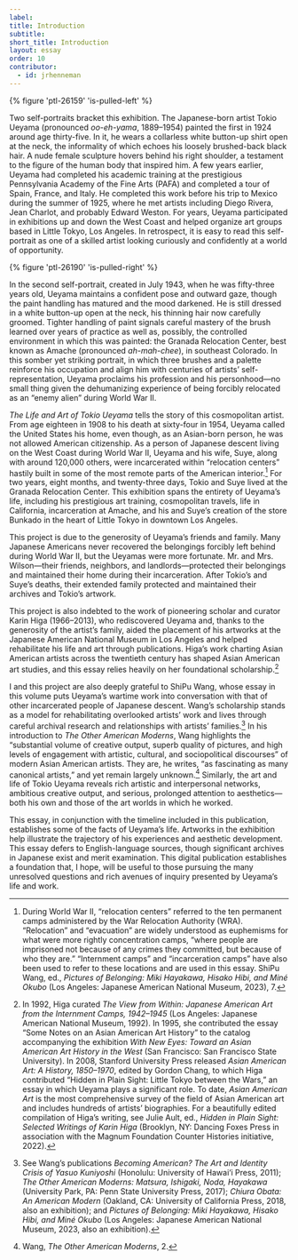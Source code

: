 ```yaml
---
label: 
title: Introduction
subtitle: 
short_title: Introduction
layout: essay
order: 10
contributor:
  - id: jrhenneman
---
```


{% figure 'ptl-26159' 'is-pulled-left' %}

Two self-portraits bracket this exhibition. The Japanese-born artist Tokio Ueyama (pronounced *oo-eh-yama*, 1889–1954) painted the first in 1924 around age thirty-five. In it, he wears a collarless white button-up shirt open at the neck, the informality of which echoes his loosely brushed-back black hair. A nude female sculpture hovers behind his right shoulder, a testament to the figure of the human body that inspired him. A few years earlier, Ueyama had completed his academic training at the prestigious Pennsylvania Academy of the Fine Arts (PAFA) and completed a tour of Spain, France, and Italy. He completed this work before his trip to Mexico during the summer of 1925, where he met artists including Diego Rivera, Jean Charlot, and probably Edward Weston. For years, Ueyama participated in exhibitions up and down the West Coast and helped organize art groups based in Little Tokyo, Los Angeles. In retrospect, it is easy to read this self-portrait as one of a skilled artist looking curiously and confidently at a world of opportunity.

{% figure 'ptl-26190' 'is-pulled-right' %}

In the second self-portrait, created in July 1943, when he was fifty-three years old, Ueyama maintains a confident pose and outward gaze, though the paint handling has matured and the mood darkened. He is still dressed in a white button-up open at the neck, his thinning hair now carefully groomed. Tighter handling of paint signals careful mastery of the brush learned over years of practice as well as, possibly, the controlled environment in which this was painted: the Granada Relocation Center, best known as Amache (pronounced *ah-mah-chee*), in southeast Colorado. In this somber yet striking portrait, in which three brushes and a palette reinforce his occupation and align him with centuries of artists’ self-representation, Ueyama proclaims his profession and his personhood—no small thing given the dehumanizing experience of being forcibly relocated as an “enemy alien” during World War II.

*The Life and Art of Tokio Ueyama* tells the story of this cosmopolitan artist. From age eighteen in 1908 to his death at sixty-four in 1954, Ueyama called the United States his home, even though, as an Asian-born person, he was not allowed American citizenship. As a person of Japanese descent living on the West Coast during World War II, Ueyama and his wife, Suye, along with around 120,000 others, were incarcerated within “relocation centers” hastily built in some of the most remote parts of the American interior.[^1] For two years, eight months, and twenty-three days, Tokio and Suye lived at the Granada Relocation Center. This exhibition spans the entirety of Ueyama’s life, including his prestigious art training, cosmopolitan travels, life in California, incarceration at Amache, and his and Suye’s creation of the store Bunkado in the heart of Little Tokyo in downtown Los Angeles.

This project is due to the generosity of Ueyama’s friends and family. Many Japanese Americans never recovered the belongings forcibly left behind during World War II, but the Ueyamas were more fortunate. Mr. and Mrs. Wilson—their friends, neighbors, and landlords—protected their belongings and maintained their home during their incarceration. After Tokio’s and Suye’s deaths, their extended family protected and maintained their archives and Tokio’s artwork.

This project is also indebted to the work of pioneering scholar and curator Karin Higa (1966–2013), who rediscovered Ueyama and, thanks to the generosity of the artist’s family, aided the placement of his artworks at the Japanese American National Museum in Los Angeles and helped rehabilitate his life and art through publications. Higa’s work charting Asian American artists across the twentieth century has shaped Asian American art studies, and this essay relies heavily on her foundational scholarship.[^2]

I and this project are also deeply grateful to ShiPu Wang, whose essay in this volume puts Ueyama’s wartime work into conversation with that of other incarcerated people of Japanese descent. Wang’s scholarship stands as a model for rehabilitating overlooked artists’ work and lives through careful archival research and relationships with artists’ families.[^3] In his introduction to *The Other American Moderns*, Wang highlights the “substantial volume of creative output, superb quality of pictures, and high levels of engagement with artistic, cultural, and sociopolitical discourses” of modern Asian American artists. They are, he writes, “as fascinating as many canonical artists,” and yet remain largely unknown.[^4] Similarly, the art and life of Tokio Ueyama reveals rich artistic and interpersonal networks, ambitious creative output, and serious, prolonged attention to aesthetics—both his own and those of the art worlds in which he worked.

This essay, in conjunction with the timeline included in this publication, establishes some of the facts of Ueyama’s life. Artworks in the exhibition help illustrate the trajectory of his experiences and aesthetic development. This essay defers to English-language sources, though significant archives in Japanese exist and merit examination. This digital publication establishes a foundation that, I hope, will be useful to those pursuing the many unresolved questions and rich avenues of inquiry presented by Ueyama’s life and work.

[^1]: During World War II, “relocation centers” referred to the ten permanent camps administered by the War Relocation Authority (WRA). “Relocation” and “evacuation” are widely understood as euphemisms for what were more rightly concentration camps, “where people are imprisoned not because of any crimes they committed, but because of who they are.” “Internment camps” and “incarceration camps” have also been used to refer to these locations and are used in this essay. ShiPu Wang, ed., *Pictures of Belonging: Miki Hayakawa, Hisako Hibi, and Miné Okubo* (Los Angeles: Japanese American National Museum, 2023), 7.

[^2]: In 1992, Higa curated *The View from Within: Japanese American Art from the Internment Camps, 1942–1945* (Los Angeles: Japanese American National Museum, 1992). In 1995, she contributed the essay “Some Notes on an Asian American Art History” to the catalog accompanying the exhibition *With New Eyes: Toward an Asian American Art History in the West* (San Francisco: San Francisco State University). In 2008, Stanford University Press released *Asian American Art: A History, 1850–1970*, edited by Gordon Chang, to which Higa contributed “Hidden in Plain Sight: Little Tokyo between the Wars,” an essay in which Ueyama plays a significant role. To date, *Asian American Art* is the most comprehensive survey of the field of Asian American art and includes hundreds of artists’ biographies. For a beautifully edited compilation of Higa’s writing, see Julie Ault, ed., *Hidden in Plain Sight: Selected Writings of Karin Higa* (Brooklyn, NY: Dancing Foxes Press in association with the Magnum Foundation Counter Histories initiative, 2022).

[^3]: See Wang’s publications *Becoming American? The Art and Identity Crisis of Yasuo Kuniyoshi* (Honolulu: University of Hawai‘i Press, 2011); *The Other American Moderns: Matsura, Ishigaki, Noda, Hayakawa* (University Park, PA: Penn State University Press, 2017); *Chiura Obata: An American Modern* (Oakland, CA: University of California Press, 2018, also an exhibition); and *Pictures of Belonging: Miki Hayakawa, Hisako Hibi, and Miné Okubo* (Los Angeles: Japanese American National Museum, 2023, also an exhibition).

[^4]: Wang, *The Other American Moderns*, 2.
